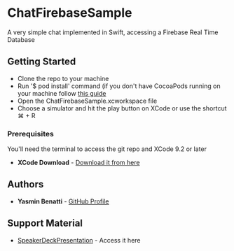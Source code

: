 # ChatFirebaseSample

A very simple chat implemented in Swift, accessing a Firebase Real Time Database

## Getting Started

* Clone the repo to your machine
* Run '$ pod install' command (if you don't have CocoaPods running on your machine follow [this guide](https://guides.cocoapods.org/using/getting-started.html)
* Open the ChatFirebaseSample.xcworkspace file
* Choose a simulator and hit the play button on XCode or use the shortcut ⌘ + R

### Prerequisites

You'll need the terminal to access the git repo and XCode 9.2 or later 

* **XCode Download** - [Download it from here](https://developer.apple.com/downloads/index.action)

## Authors

* **Yasmin Benatti** - [GitHub Profile](https://github.com/yabenatti)

## Support Material 

* [SpeakerDeckPresentation](https://speakerdeck.com/yabenatti/ios-workshop-sevna-dev-day-2018) - Access it here
